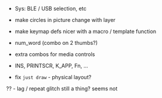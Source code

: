 - Sys: BLE / USB selection, etc
- make circles in picture change with layer 
- make keymap defs nicer with a macro / template function
- num_word (combo on 2 thumbs?)
- extra combos for media controls

- INS, PRINTSCR, K_APP, Fn, ...
  
- fix `just draw` - physical layout?

?? - lag / repeat glitch still a thing? seems not

